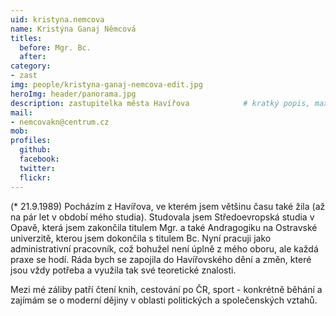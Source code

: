 ```yaml
---
uid: kristyna.nemcova
name: Kristýna Ganaj Němcová
titles:
  before: Mgr. Bc.
  after:
category:
- zast
img: people/kristyna-ganaj-nemcova-edit.jpg
heroImg: header/panorama.jpg
description: zastupitelka města Havířova          	# kratký popis, max 160 znaků
mail:
- nemcovakn@centrum.cz
mob:
profiles:
  github:                 
  facebook:
  twitter: 		  
  flickr:
---
```


(* 21.9.1989) Pocházím z Havířova, ve kterém jsem většinu času také žila (až na pár let v období mého studia). Studovala jsem Středoevropská studia v Opavě, která jsem zakončila titulem Mgr. a také Andragogiku na Ostravské univerzitě, kterou jsem dokončila s titulem Bc. Nyní pracuji jako administrativní pracovník, což bohužel není úplně z mého oboru, ale každá praxe se hodí. Ráda bych se zapojila do Havířovského dění a změn, které jsou vždy potřeba a využila tak své teoretické znalosti.

Mezi mé záliby patří čtení knih, cestování po ČR, sport - konkrétně běhání a zajímám se o moderní dějiny v oblasti politických a společenských vztahů.
